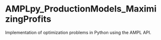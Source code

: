 # AMPLpy_ProductionModels_MaximizingProfits
Implementation of optimization problems in Python using the AMPL API.
